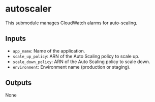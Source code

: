 # autoscaler
This submodule manages CloudWatch alarms for auto-scaling.

## Inputs
- `app_name`: Name of the application.
- `scale_up_policy`: ARN of the Auto Scaling policy to scale up.
- `scale_down_policy`: ARN of the Auto Scaling policy to scale down.
- `environment`: Environment name (production or staging).

## Outputs
None
